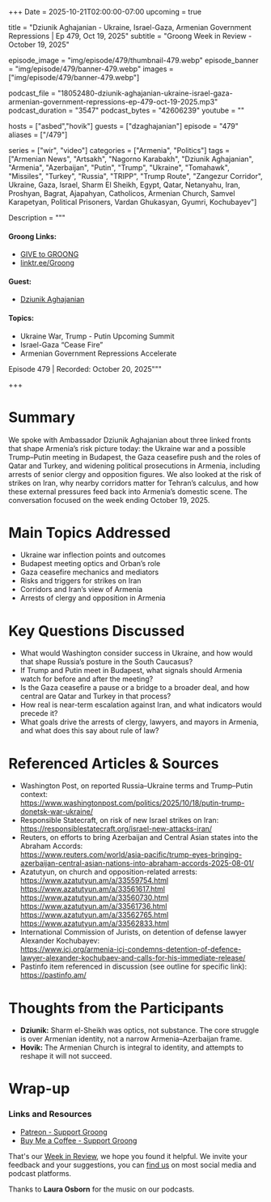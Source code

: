 +++
Date = 2025-10-21T02:00:00-07:00
upcoming = true

title = "Dziunik Aghajanian - Ukraine, Israel-Gaza, Armenian Government Repressions | Ep 479, Oct 19, 2025"
subtitle = "Groong Week in Review - October 19, 2025"

episode_image = "img/episode/479/thumbnail-479.webp"
episode_banner = "img/episode/479/banner-479.webp"
images = ["img/episode/479/banner-479.webp"]

podcast_file = "18052480-dziunik-aghajanian-ukraine-israel-gaza-armenian-government-repressions-ep-479-oct-19-2025.mp3"
podcast_duration = "3547"
podcast_bytes = "42606239"
youtube = ""

hosts = ["asbed","hovik"]
guests = ["dzaghajanian"]
episode = "479"
aliases = ["/479"]

series = ["wir", "video"]
categories = ["Armenia", "Politics"]
tags = ["Armenian News", "Artsakh", "Nagorno Karabakh", "Dziunik Aghajanian", "Armenia", "Azerbaijan", "Putin", "Trump", "Ukraine", "Tomahawk", "Missiles", "Turkey", "Russia", "TRIPP", "Trump Route", "Zangezur Corridor", Ukraine, Gaza, Israel, Sharm El Sheikh, Egypt, Qatar, Netanyahu, Iran, Proshyan, Bagrat, Ajapahyan, Catholicos, Armenian Church, Samvel Karapetyan, Political Prisoners, Vardan Ghukasyan, Gyumri, Kochubayev"]

Description = """

#### Groong Links:
* [GIVE to GROONG](https://podcasts.groong.org/donate)
* [linktr.ee/Groong](https://linktr.ee/groong)

#### Guest:
* [Dziunik Aghajanian](/guest/dzaghajanian)

#### Topics:
* Ukraine War, Trump - Putin Upcoming Summit
* Israel-Gaza “Cease Fire”
* Armenian Government Repressions Accelerate


Episode 479 | Recorded: October 20, 2025"""

+++

# Summary
We spoke with Ambassador Dziunik Aghajanian about three linked fronts that shape Armenia’s risk picture today: the Ukraine war and a possible Trump–Putin meeting in Budapest, the Gaza ceasefire push and the roles of Qatar and Turkey, and widening political prosecutions in Armenia, including arrests of senior clergy and opposition figures. We also looked at the risk of strikes on Iran, why nearby corridors matter for Tehran’s calculus, and how these external pressures feed back into Armenia’s domestic scene. The conversation focused on the week ending October 19, 2025.

# Main Topics Addressed
- Ukraine war inflection points and outcomes
- Budapest meeting optics and Orban’s role
- Gaza ceasefire mechanics and mediators
- Risks and triggers for strikes on Iran
- Corridors and Iran’s view of Armenia
- Arrests of clergy and opposition in Armenia

# Key Questions Discussed
- What would Washington consider success in Ukraine, and how would that shape Russia’s posture in the South Caucasus?
- If Trump and Putin meet in Budapest, what signals should Armenia watch for before and after the meeting?
- Is the Gaza ceasefire a pause or a bridge to a broader deal, and how central are Qatar and Turkey in that process?
- How real is near-term escalation against Iran, and what indicators would precede it?
- What goals drive the arrests of clergy, lawyers, and mayors in Armenia, and what does this say about rule of law?

# Referenced Articles & Sources
- Washington Post, on reported Russia–Ukraine terms and Trump–Putin context:  
  https://www.washingtonpost.com/politics/2025/10/18/putin-trump-donetsk-war-ukraine/
- Responsible Statecraft, on risk of new Israel strikes on Iran:  
  https://responsiblestatecraft.org/israel-new-attacks-iran/
- Reuters, on efforts to bring Azerbaijan and Central Asian states into the Abraham Accords:  
  https://www.reuters.com/world/asia-pacific/trump-eyes-bringing-azerbaijan-central-asian-nations-into-abraham-accords-2025-08-01/
- Azatutyun, on church and opposition-related arrests:  
  https://www.azatutyun.am/a/33559754.html  
  https://www.azatutyun.am/a/33561617.html  
  https://www.azatutyun.am/a/33560730.html  
  https://www.azatutyun.am/a/33561736.html  
  https://www.azatutyun.am/a/33562765.html  
  https://www.azatutyun.am/a/33562833.html
- International Commission of Jurists, on detention of defense lawyer Alexander Kochubayev:  
  https://www.icj.org/armenia-icj-condemns-detention-of-defence-lawyer-alexander-kochubaev-and-calls-for-his-immediate-release/
- Pastinfo item referenced in discussion (see outline for specific link):  
  https://pastinfo.am/

# Thoughts from the Participants

- **Dziunik:** Sharm el-Sheikh was optics, not substance. The core struggle is over Armenian identity, not a narrow Armenia–Azerbaijan frame.
- **Hovik:** The Armenian Church is integral to identity, and attempts to reshape it will not succeed.


# Wrap-up

### **Links and Resources**

* [Patreon - Support Groong](https://www.patreon.com/ann_groong)
* [Buy Me a Coffee - Support Groong](https://www.buymeacoffee.com/groong)

That's our [Week in Review](https://podcasts.groong.org/), we hope you found it helpful. We invite your feedback and your suggestions, you can [find us](https://linktr.ee/groong) on most social media and podcast platforms.

Thanks to __Laura Osborn__ for the music on our podcasts.


